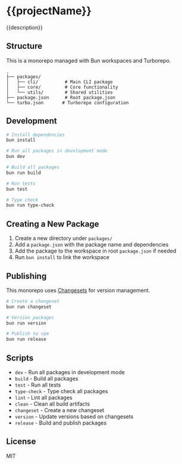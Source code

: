 # {{projectName}}

{{description}}

## Structure

This is a monorepo managed with Bun workspaces and Turborepo.

```
.
├── packages/
│   ├── cli/          # Main CLI package
│   ├── core/         # Core functionality
│   └── utils/        # Shared utilities
├── package.json      # Root package.json
└── turbo.json       # Turborepo configuration
```

## Development

```bash
# Install dependencies
bun install

# Run all packages in development mode
bun dev

# Build all packages
bun run build

# Run tests
bun test

# Type check
bun run type-check
```

## Creating a New Package

1. Create a new directory under `packages/`
2. Add a `package.json` with the package name and dependencies
3. Add the package to the workspace in root `package.json` if needed
4. Run `bun install` to link the workspace

## Publishing

This monorepo uses [Changesets](https://github.com/changesets/changesets) for version management.

```bash
# Create a changeset
bun run changeset

# Version packages
bun run version

# Publish to npm
bun run release
```

## Scripts

- `dev` - Run all packages in development mode
- `build` - Build all packages
- `test` - Run all tests
- `type-check` - Type check all packages
- `lint` - Lint all packages
- `clean` - Clean all build artifacts
- `changeset` - Create a new changeset
- `version` - Update versions based on changesets
- `release` - Build and publish packages

## License

MIT